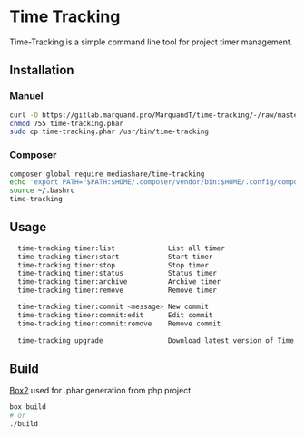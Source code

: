 # Time Tracking
Time-Tracking is a simple command line tool for project timer management.
## Installation
### Manuel
```bash
curl -O https://gitlab.marquand.pro/MarquandT/time-tracking/-/raw/master/time-tracking?inline=false
chmod 755 time-tracking.phar
sudo cp time-tracking.phar /usr/bin/time-tracking
```
### Composer
```bash
composer global require mediashare/time-tracking
echo 'export PATH="$PATH:$HOME/.composer/vendor/bin:$HOME/.config/composer/vendor/bin"' >> ~/.bashrc
source ~/.bashrc
time-tracking
```
## Usage
```bash
  time-tracking timer:list             List all timer
  time-tracking timer:start            Start timer
  time-tracking timer:stop             Stop timer
  time-tracking timer:status           Status timer
  time-tracking timer:archive          Archive timer
  time-tracking timer:remove           Remove timer

  time-tracking timer:commit <message> New commit
  time-tracking timer:commit:edit      Edit commit
  time-tracking timer:commit:remove    Remove commit
  
  time-tracking upgrade                Download latest version of Time Tracking
```
## Build
[Box2](https://github.com/box-project/box2) used for .phar generation from php project. 
```bash
box build
# or
./build
```